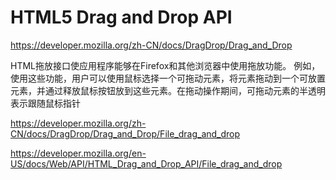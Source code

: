 # HTML5 Drag and Drop API



https://developer.mozilla.org/zh-CN/docs/DragDrop/Drag_and_Drop


HTML拖放接口使应用程序能够在Firefox和其他浏览器中使用拖放功能。
例如，使用这些功能，用户可以使用鼠标选择一个可拖动元素，将元素拖动到一个可放置元素，并通过释放鼠标按钮放到这些元素。在拖动操作期间，可拖动元素的半透明表示跟随鼠标指针



https://developer.mozilla.org/zh-CN/docs/DragDrop/Drag_and_Drop/File_drag_and_drop


https://developer.mozilla.org/en-US/docs/Web/API/HTML_Drag_and_Drop_API/File_drag_and_drop





